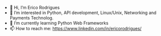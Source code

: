 - 👋 Hi, I’m Erico Rodrigues
- 👀 I’m interested in Python, API development, Linux/Unix, Networking and Payments Technolog. 
- 🌱 I’m currently learning Python Web Frameworks
- 📫 How to reach me: https://www.linkedin.com/in/ericorodrigues/

